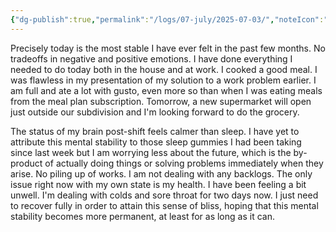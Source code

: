 ```yaml
---
{"dg-publish":true,"permalink":"/logs/07-july/2025-07-03/","noteIcon":"","created":"2025-07-03"}
---
```


Precisely today is the most stable I have ever felt in the past few months. No tradeoffs in negative and positive emotions. I have done everything I needed to do today both in the house and at work. I cooked a good meal. I was flawless in my presentation of my solution to a work problem earlier. I am full and ate a lot with gusto, even more so than when I was eating meals from the meal plan subscription. Tomorrow, a new supermarket will open just outside our subdivision and I'm looking forward to do the grocery.

The status of my brain post-shift feels calmer than sleep. I have yet to attribute this mental stability to those sleep gummies I had been taking since last week but I am worrying less about the future, which is the by-product of actually doing things or solving problems immediately when they arise. No piling up of works. I am not dealing with any backlogs. The only issue right now with my own state is my health. I have been feeling a bit unwell. I'm dealing with colds and sore throat for two days now. I just need to recover fully in order to attain this sense of bliss, hoping that this mental stability becomes more permanent, at least for as long as it can.